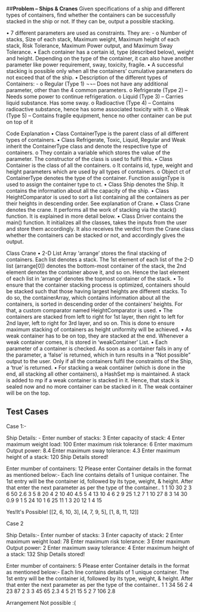 ##**Problem – Ships & Cranes**
Given specifications of a ship and different types of containers, find whether the containers can be successfully stacked in the ship or not. If they can be, output a possible stacking.

•	7 different parameters are used as constraints. They are: -
o	Number of stacks, Size of each stack, Maximum weight, Maximum height of each stack, Risk Tolerance, Maximum Power output, and Maximum Sway Tolerance.
•	Each container has a certain id, type (described below), weight and height. Depending on the type of the container, it can also have another parameter like power requirement, sway, toxicity, fragile.
•	A successful stacking is possible only when all the containers’ cumulative parameters do not exceed that of the ship.
•	Description of the different types of Containers: -
o	Regular (Type 1) ¬¬– Does not have any additional parameter, other than the 4 common parameters.
o	Refrigerate (Type 2) – Needs some power to continue refrigeration.
o	Liquid (Type 3) – Carries liquid substance. Has some sway.
o	Radioactive (Type 4) – Contains radioactive substance, hence has some associated toxicity with it.
o	Weak (Type 5) – Contains fragile equipment, hence no other container can be put on top of it

Code Explanation
•	Class ContainerType is the parent class of all different types of containers.
•	Class Refrigerate, Toxic, Liquid, Regular and Weak inherit the ContainerType class and denote the respective type of containers.
o	They contain a variable which stores the value of the parameter. The constructor of the class is used to fulfil this.
•	Class Container is the class of all the containers.
o	It contains id, type, weight and height parameters which are used by all types of containers.
o	Object ct of ContainerType denotes the type of the container. Function assignType is used to assign the container type to ct.
•	Class Ship denotes the Ship. It contains the information about all the capacity of the ship. 
•	Class HeightComparator is used to sort a list containing all the containers as per their heights in descending order. See explanation of Crane. 
•	Class Crane denotes the crane. It performs all the work of stacking via the stack() function. It is explained in more detail below.
•	Class Driver contains the main() function. It initializes all the classes, takes the inputs from the user and store them accordingly. It also receives the verdict from the Crane class whether the containers can be stacked or not, and accordingly gives the output.	

Class Crane
•	2-D List Array ‘arrange’ stores the final stacking of containers. Each list denotes a stack. The 1st element of each list of the 2-D list (arrange[0]) denotes the bottom-most container of the stack, the 2nd element denotes the container above it, and so on. Hence the last element of each list in ‘arrange’ denotes the topmost container of the stack.
•	To ensure that the container stacking process is optimized, containers should be stacked such that those having largest heights are different stacks. To do so, the containerArray, which contains information about all the containers, is sorted in descending order of the containers’ heights. For that, a custom comparator named HeightComparator is used.
•	The containers are stacked from left to right for 1st layer, then right to left for 2nd layer, left to right for 3rd layer, and so on. This is done to ensure maximum stacking of containers as height uniformity will be achieved.
•	As weak container has to be on top, they are stacked at the end. Whenever a weak container comes, it is stored in ‘weakContainer’ List.
•	 Each parameter of a container is checked. As soon as a container fails in any of the parameter, a ‘false’ is returned, which in turn results in a “Not possible” output to the user. Only if all the containers fulfil the constraints of the Ship, a ‘true’ is returned.
•	For stacking a weak container (which is done in the end, all stacking all other containers), a HashSet mp is maintained. A stack is added to mp if a weak container is stacked in it. Hence, that stack is sealed now and no more container can be stacked in it. The weak container will be on the top.

## **Test Cases**

Case 1:-

Ship Details: -
Enter number of stacks: 
3
Enter capacity of stack: 
4
Enter maximum weight load: 
100
Enter maximum risk tolerance: 
6
Enter maximum Output power: 
8.4
Enter maximum sway tolerance: 
4.3
Enter maximum height of a stack: 
120
Ship Details stored!

Enter mumber of containers: 
12
Please enter Container details in the format as mentioned below:- 
Each line contains details of 1 unique container.
The 1st entry will be the container id, followed by its type, weight, & height. After that enter the next parameter as per the type of the container..
1 1 10 30
2 3 6 50 2.6
3 5 8 20
4 2 10 40 4.5
5 4 13 10 4
6 2 9 25 1.2
7 1 10 27
8 3 14 30 0.9
9 1 5 24 
10 1 6 25
11 1 3 20
12 1 4 15

Yes!It's Possible!
[[2, 6, 10, 3], [4, 7, 9, 5], [1, 8, 11, 12]]

Case 2

Ship Details:-
Enter number of stacks: 
3
Enter capacity of stack: 
2
Enter maximum weight load: 
78
Enter maximum risk tolerance: 
3
Enter maximum Output power: 
2
Enter maximum sway tolerance: 
4
Enter maximum height of a stack: 
132
Ship Details stored!

Enter mumber of containers: 
5
Please enter Container details in the format as mentioned below:- 
Each line contains details of 1 unique container.
The 1st entry will be the container id, followed by its type, weight, & height. After that enter the next parameter as per the type of the container..
1 1 34 56
2 4 23 87 2
3 3 45 65 2.3
4 5 21 15
5 2 7 106 2.8

Arrangement Not possible :(

